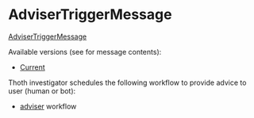 # AdviserTriggerMessage

[AdviserTriggerMessage](https://github.com/thoth-station/messaging/blob/master/thoth/messaging/adviser_trigger.py)

Available versions (see for message contents):

- [Current](https://github.com/thoth-station/messaging/blob/master/thoth/messaging/adviser_trigger.py)

Thoth investigator schedules the following workflow to provide advice to user (human or bot):

- [adviser](https://github.com/thoth-station/thoth-application/tree/master/adviser) workflow
